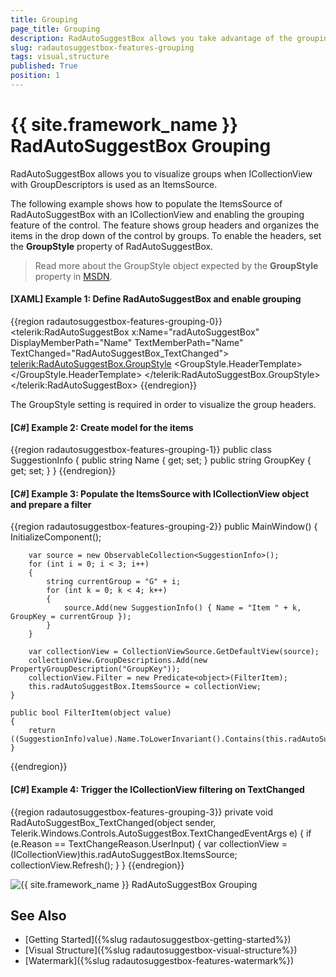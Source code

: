 ```yaml
---
title: Grouping
page_title: Grouping
description: RadAutoSuggestBox allows you take advantage of the grouping feature of ICollectionView.
slug: radautosuggestbox-features-grouping
tags: visual,structure
published: True
position: 1
---
```


# {{ site.framework_name }} RadAutoSuggestBox Grouping

RadAutoSuggestBox allows you to visualize groups when ICollectionView with GroupDescriptors is used as an ItemsSource.

The following example shows how to populate the ItemsSource of RadAutoSuggestBox with an ICollectionView and enabling the grouping feature of the control. The feature shows group headers and organizes the items in the drop down of the control by groups. To enable the headers, set the __GroupStyle__ property of RadAutoSuggestBox.

> Read more about the GroupStyle object expected by the __GroupStyle__ property in [MSDN](https://docs.microsoft.com/en-us/dotnet/api/system.windows.controls.groupstyle?view=netframework-4.5).

#### __[XAML] Example 1: Define RadAutoSuggestBox and enable grouping__
{{region radautosuggestbox-features-grouping-0}}
	<telerik:RadAutoSuggestBox x:Name="radAutoSuggestBox" 
							   DisplayMemberPath="Name" 
							   TextMemberPath="Name"
							   TextChanged="RadAutoSuggestBox_TextChanged">
		<telerik:RadAutoSuggestBox.GroupStyle>
			<GroupStyle>
				<GroupStyle.HeaderTemplate>
					<DataTemplate>
						<TextBlock Text="{Binding Name}" 
								   FontSize="18"
								   Foreground="#27C106" 
								   Margin="5" />
					</DataTemplate>
				</GroupStyle.HeaderTemplate>
			</GroupStyle>
		</telerik:RadAutoSuggestBox.GroupStyle>
	</telerik:RadAutoSuggestBox>
{{endregion}}

The GroupStyle setting is required in order to visualize the group headers.

#### __[C#] Example 2: Create model for the items__
{{region radautosuggestbox-features-grouping-1}}
	public class SuggestionInfo
    {
        public string Name { get; set; }
        public string GroupKey { get; set; }
    }
{{endregion}}

#### __[C#] Example 3: Populate the ItemsSource with ICollectionView object and prepare a filter__
{{region radautosuggestbox-features-grouping-2}}
	public MainWindow()
	{
		InitializeComponent();

		var source = new ObservableCollection<SuggestionInfo>();
		for (int i = 0; i < 3; i++)
		{
			string currentGroup = "G" + i;
			for (int k = 0; k < 4; k++)
			{
				source.Add(new SuggestionInfo() { Name = "Item " + k, GroupKey = currentGroup });
			}
		}

		var collectionView = CollectionViewSource.GetDefaultView(source);
		collectionView.GroupDescriptions.Add(new PropertyGroupDescription("GroupKey"));
		collectionView.Filter = new Predicate<object>(FilterItem);
		this.radAutoSuggestBox.ItemsSource = collectionView;
	}

	public bool FilterItem(object value)
	{
		return ((SuggestionInfo)value).Name.ToLowerInvariant().Contains(this.radAutoSuggestBox.Text.ToLowerInvariant());
	}
{{endregion}}

#### __[C#] Example 4: Trigger the ICollectionView filtering on TextChanged__
{{region radautosuggestbox-features-grouping-3}}
	private void RadAutoSuggestBox_TextChanged(object sender, Telerik.Windows.Controls.AutoSuggestBox.TextChangedEventArgs e)
	{
		if (e.Reason == TextChangeReason.UserInput)
		{
			var collectionView = (ICollectionView)this.radAutoSuggestBox.ItemsSource;
			collectionView.Refresh();
		}
	}
{{endregion}}

![{{ site.framework_name }} RadAutoSuggestBox Grouping](images/radautosuggestbox-features-grouping-0.png)

## See Also  
 * [Getting Started]({%slug radautosuggestbox-getting-started%}) 
 * [Visual Structure]({%slug radautosuggestbox-visual-structure%})
 * [Watermark]({%slug radautosuggestbox-features-watermark%})